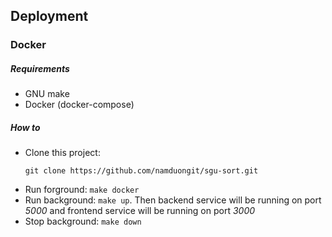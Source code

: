 ## Deployment
### Docker
##### Requirements
- GNU make
- Docker (docker-compose)

##### How to
- Clone this project:
  ```
  git clone https://github.com/namduongit/sgu-sort.git
  ```
- Run forground: `make docker`
- Run background: `make up`. Then backend service will be running on port *5000* and frontend service will be running on port *3000*
- Stop background: `make down`
